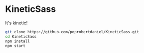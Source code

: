 # KineticSass
It's kinetic!

```sh
git clone https://github.com/poprobertdaniel/KineticSass.git
cd KineticSass
npm install
npm start
```